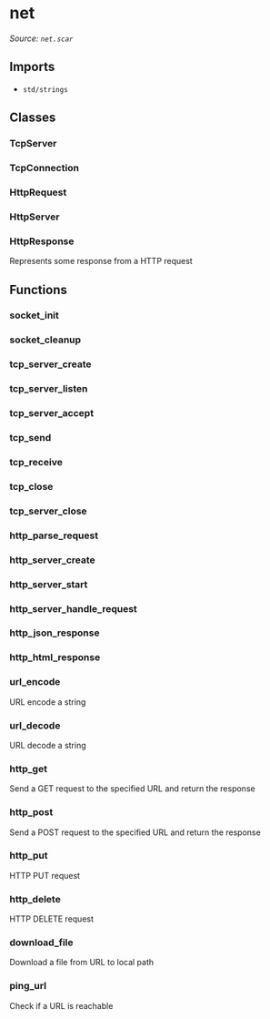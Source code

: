 # net

*Source: `net.scar`*

## Imports

- `std/strings`

## Classes

### TcpServer

### TcpConnection

### HttpRequest

### HttpServer

### HttpResponse

Represents some response from a HTTP request


## Functions

### socket_init

### socket_cleanup

### tcp_server_create

### tcp_server_listen

### tcp_server_accept

### tcp_send

### tcp_receive

### tcp_close

### tcp_server_close

### http_parse_request

### http_server_create

### http_server_start

### http_server_handle_request

### http_json_response

### http_html_response

### url_encode

URL encode a string

### url_decode

URL decode a string

### http_get

Send a GET request to the specified URL and return the response

### http_post

Send a POST request to the specified URL and return the response

### http_put

HTTP PUT request

### http_delete

HTTP DELETE request

### download_file

Download a file from URL to local path

### ping_url

Check if a URL is reachable

